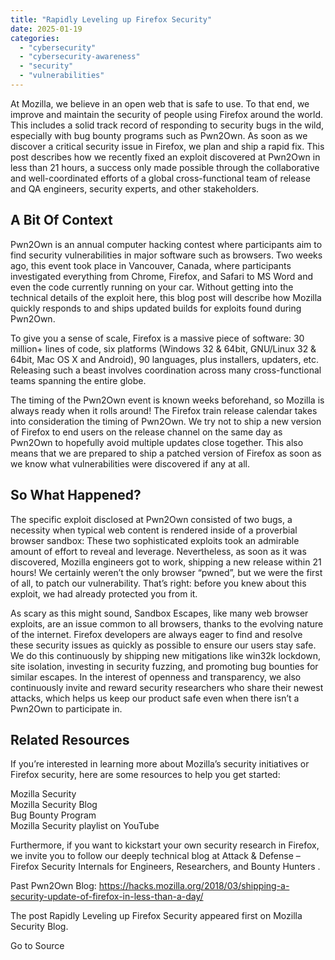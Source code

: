```yaml
---
title: "Rapidly Leveling up Firefox Security"
date: 2025-01-19
categories: 
  - "cybersecurity"
  - "cybersecurity-awareness"
  - "security"
  - "vulnerabilities"
---
```


At Mozilla, we believe in an open web that is safe to use. To that end, we improve and maintain the security of people using Firefox around the world. This includes a solid track record of responding to security bugs in the wild, especially with bug bounty programs such as Pwn2Own. As soon as we discover a critical security issue in Firefox, we plan and ship a rapid fix. This post describes how we recently fixed an exploit discovered at Pwn2Own in less than 21 hours, a success only made possible through the collaborative and well-coordinated efforts of a global cross-functional team of release and QA engineers, security experts, and other stakeholders.

## **A Bit Of Context**

Pwn2Own is an annual computer hacking contest where participants aim to find security vulnerabilities in major software such as browsers. Two weeks ago, this event took place in Vancouver, Canada, where participants investigated everything from Chrome, Firefox, and Safari to MS Word and even the code currently running on your car. Without getting into the technical details of the exploit here, this blog post will describe how Mozilla quickly responds to and ships updated builds for exploits found during Pwn2Own.

To give you a sense of scale, Firefox is a massive piece of software: 30 million+ lines of code, six platforms (Windows 32 & 64bit, GNU/Linux 32 & 64bit, Mac OS X and Android), 90 languages, plus installers, updaters, etc. Releasing such a beast involves coordination across many cross-functional teams spanning the entire globe.

The timing of the Pwn2Own event is known weeks beforehand, so Mozilla is always ready when it rolls around! The Firefox train release calendar takes into consideration the timing of Pwn2Own. We try not to ship a new version of Firefox to end users on the release channel on the same day as Pwn2Own to hopefully avoid multiple updates close together. This also means that we are prepared to ship a patched version of Firefox as soon as we know what vulnerabilities were discovered if any at all.

## **So What Happened?**

The specific exploit disclosed at Pwn2Own consisted of two bugs, a necessity when typical web content is rendered inside of a proverbial browser sandbox: These two sophisticated exploits took an admirable amount of effort to reveal and leverage. Nevertheless, as soon as it was discovered, Mozilla engineers got to work, shipping a new release within 21 hours! We certainly weren’t the only browser “pwned”, but we were the first of all, to patch our vulnerability. That’s right: before you knew about this exploit, we had already protected you from it.

As scary as this might sound, Sandbox Escapes, like many web browser exploits, are an issue common to all browsers, thanks to the evolving nature of the internet. Firefox developers are always eager to find and resolve these security issues as quickly as possible to ensure our users stay safe. We do this continuously by shipping new mitigations like win32k lockdown, site isolation, investing in security fuzzing, and promoting bug bounties for similar escapes. In the interest of openness and transparency, we also continuously invite and reward security researchers who share their newest attacks, which helps us keep our product safe even when there isn’t a Pwn2Own to participate in.

## **Related Resources**

If you’re interested in learning more about Mozilla’s security initiatives or Firefox security, here are some resources to help you get started:

Mozilla Security  
Mozilla Security Blog  
Bug Bounty Program  
Mozilla Security playlist on YouTube

Furthermore, if you want to kickstart your own security research in Firefox, we invite you to follow our deeply technical blog at Attack & Defense – Firefox Security Internals for Engineers, Researchers, and Bounty Hunters .

Past Pwn2Own Blog: https://hacks.mozilla.org/2018/03/shipping-a-security-update-of-firefox-in-less-than-a-day/

The post Rapidly Leveling up Firefox Security appeared first on Mozilla Security Blog.

Go to Source
